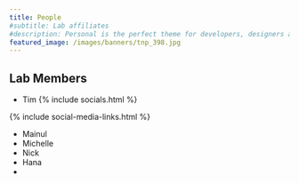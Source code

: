 ```yaml
---
title: People
#subtitle: Lab affiliates
#description: Personal is the perfect theme for developers, designers and other creatives.
featured_image: /images/banners/tnp_398.jpg
---
```


## Lab Members

* Tim
{% include socials.html %}

{% include social-media-links.html %}

* Mainul
* Michelle
* Nick
* Hana
* 


